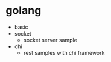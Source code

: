 # golang
* basic 
* socket  
    - socket server sample  
* chi  
    - rest samples with chi framework
